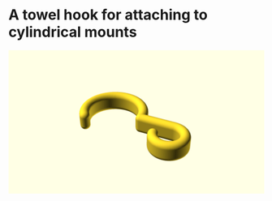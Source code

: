 # A towel hook for attaching to cylindrical mounts

![Generated display preview](render/display.png "Generated display preview")
